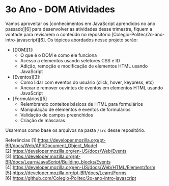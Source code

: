 # 3o Ano - DOM Atividades

Vamos aproveitar os [conhecimentos em JavaScript aprendidos no ano passado][6] para
desenvolver as atividades desse trimestre, fiquem a vontade para revisarem o
conteúdo no repositório [Colegio-Politec/2o-ano-intro-javascript][6]. Os tópicos
abordados nesse projeto serão:

- [DOM][1]:
  - O que é o DOM e como ele funciona
  - Acesso a elementos usando seletores CSS e ID
  - Adição, remoção e modificação de elementos HTML usando JavaScript
- [Eventos][3]:
  - Como lidar com eventos do usuário (click, hover, keypress, etc)
  - Anexar e remover ouvintes de eventos em elementos HTML usando JavaScript
- [Formulários][5]
  - Relembrando conteitos básicos de HTML para formulários
  - Manipulação de elementos e eventos de formulários
  - Validação de campos preenchidos
  - Criação de máscaras

Usaremos como base os arquivos na pasta `/src` desse repositório.



Referências
[1]:https://developer.mozilla.org/pt-BR/docs/Web/API/Document_Object_Model
[2]:https://developer.mozilla.org/en-US/docs/Web/Events
[3]:https://developer.mozilla.org/pt-BR/docs/Learn/JavaScript/Building_blocks/Events
[4]:https://developer.mozilla.org/en-US/docs/Web/HTML/Element/form
[5]:https://developer.mozilla.org/pt-BR/docs/Learn/Forms
[6]:https://github.com/Colegio-Politec/2o-ano-intro-javascript
